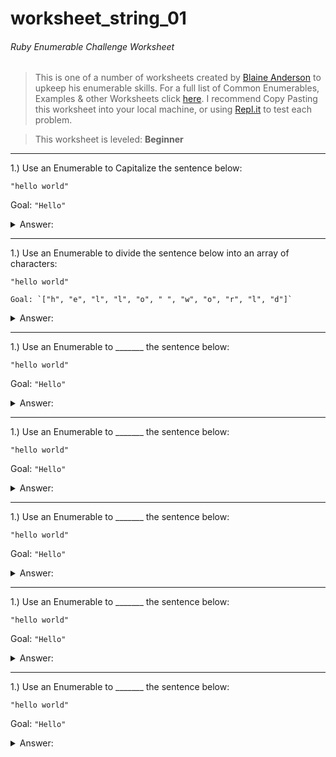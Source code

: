 # worksheet_string_01
###### Ruby Enumerable Challenge Worksheet
> This is one of a number of worksheets created by [Blaine Anderson](https://github.com/BlaineAndersonDev) to upkeep his enumerable skills. For a full list of Common Enumerables, Examples & other Worksheets click [here](https://github.com/BlaineAndersonDev/coders-handbook/blob/master/ruby_enumerable_challenge.md). I recommend Copy Pasting this worksheet into your local machine, or using [Repl.it](Repl.it) to test each problem.

> This worksheet is leveled: __Beginner__

___

1.) Use an Enumerable to Capitalize the sentence below:

   `"hello world"`

   Goal: `"Hello"`

  <details><summary>Answer:</summary><p><!-- Spacing Required -->

    "hello".capitalize    #=> "Hello"

  </p></details>

___

1.) Use an Enumerable to divide the sentence below into an array of characters:

   `"hello world"`

    Goal: `["h", "e", "l", "l", "o", " ", "w", "o", "r", "l", "d"]`

  <details><summary>Answer:</summary><p><!-- Spacing Required -->

    "hello".chars    #=> ["h", "e", "l", "l", "o", " ", "w", "o", "r", "l", "d"]

  </p></details>

___

1.) Use an Enumerable to _______ the sentence below:

   `"hello world"`

   Goal: `"Hello"`

  <details><summary>Answer:</summary><p><!-- Spacing Required -->

    "hello"._____    #=> "Hello"

  </p></details>

___

1.) Use an Enumerable to _______ the sentence below:

   `"hello world"`

   Goal: `"Hello"`

  <details><summary>Answer:</summary><p><!-- Spacing Required -->

    "hello"._____    #=> "Hello"

  </p></details>

___

1.) Use an Enumerable to _______ the sentence below:

   `"hello world"`

   Goal: `"Hello"`

  <details><summary>Answer:</summary><p><!-- Spacing Required -->

    "hello"._____    #=> "Hello"

  </p></details>

___

1.) Use an Enumerable to _______ the sentence below:

   `"hello world"`

   Goal: `"Hello"`

  <details><summary>Answer:</summary><p><!-- Spacing Required -->

    "hello"._____    #=> "Hello"

  </p></details>

___

1.) Use an Enumerable to _______ the sentence below:

   `"hello world"`

   Goal: `"Hello"`

  <details><summary>Answer:</summary><p><!-- Spacing Required -->

    "hello"._____    #=> "Hello"

  </p></details>
